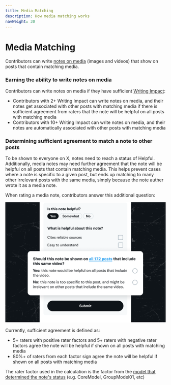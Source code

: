 ```yaml
---
title: Media Matching
description: How media matching works
navWeight: 30
---
```

# Media Matching

Contributors can write [notes on media](../contributing/notes-on-media.md) (images and videos) that show on posts that contain matching media. 

### Earning the ability to write notes on media
Contributors can write notes on media if they have sufficient [Writing Impact](../contributing/writing-and-rating-impact.md):
* Contributors with 2+ Writing Impact can write notes on media, and their notes get associated with other posts with matching media if there is sufficient agreement from raters that the note will be helpful on all posts with matching media
* Contributors with 10+ Writing Impact can write notes on media, and their notes are automatically associated with other posts with matching media

### Determining sufficient agreement to match a note to other posts
To be shown to everyone on X, notes need to reach a status of Helpful. Additionally, media notes may need further agreement that the note will be helpful on all posts that contain matching media. This helps prevent cases where a note is specific to a given post, but ends up matching to many other irrelevant posts with the same media, simply because the note auther wrote it as a media note. 

When rating a media note, contributors answer this additional question:

![Media match rating question](../images/media-note-match-upgrade.png)

Currently, sufficient agreement is defined as:
* 5+ raters with positive rater factors and 5+ raters with negative rater factors agree the note will be helpful if shown on all posts with matching media
* 80%+ of raters from each factor sign agree the note will be helpful if shown on all posts with matching media

The rater factor used in the calculation is the factor from the [model that determined the note's status](./ranking-notes.md) (e.g. CoreModel, GroupModel01, etc)
